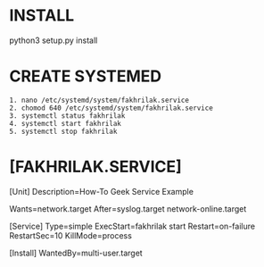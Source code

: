 # INSTALL
python3 setup.py install

# CREATE SYSTEMED
    1. nano /etc/systemd/system/fakhrilak.service
    2. chomod 640 /etc/systemd/system/fakhrilak.service
    3. systemctl status fakhrilak
    4. systemctl start fakhrilak
    5. systemctl stop fakhrilak

# [FAKHRILAK.SERVICE]
[Unit]
Description=How-To Geek Service Example

Wants=network.target
After=syslog.target network-online.target

[Service]
Type=simple
ExecStart=fakhrilak start
Restart=on-failure
RestartSec=10
KillMode=process

[Install]
WantedBy=multi-user.target

